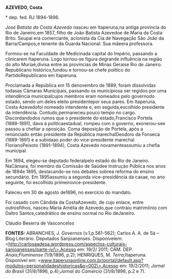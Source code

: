 **AZEVEDO, Costa**

\* dep. fed. RJ 1894-1896.

*José Batista da Costa Azevedo* nasceu em Itaperuna,na antiga província
do Rio de Janeiro,em 1857, filho de João Batista Azevedoe de Maria da
Costa Brito. Seupai era comerciante, acionista da Cia.de Navegação São
João da Barra/Campos,e tenente da Guarda Nacional. Sua mãeera
professora.

Formou-se na Faculdade de Medicinada capital do Império, passando a
clinicarem Itaperuna. Logo tornou-se figura degrande influência na
região do alto Muriaé,divisa entre as províncias de Minas Geraise Rio de
Janeiro. Republicano histórico,fundou e tornou-se chefe político do
PartidoRepublicano em Itaperuna.

Proclamada a República em 15 denovembro de 1889, foram dissolvidas
todasas Câmaras Municipais, passando os municípiosa ser regidos por uma
intendência municipalcujos membros eram nomeados pelo governodo estado,
sendo um deles eleito presidentepor seus pares. Em Itaperuna, Costa
Azevedofoi nomeado intendente e, em seguida,escolhido presidente da
intendência. Contudo,permaneceu pouco tempo no cargo. Discordandodos
rumos que o presidente do estado,Francisco Portela (1889-1891), dava à
políticaestadual, rompeu com o governo, exonerou-see passou a chefiar a
oposição. Coma deposição de Portela, após a renúnciado então presidente
da República marechalDeodoro da Fonseca (1889-1891) e a subidaao poder
do vice-presidente marechal FlorianoPeixoto (1891-1894), Costa Azevedo
novamenteassumiu a chefia municipal.

Em 1894, elegeu-se deputado federalpelo estado do Rio de Janeiro.
NaCâmara, foi membro da Comissão de Saúdee Instrução Pública nos anos de
1894e 1895, destacando-se nos debates sobrea reforma do ensino
secundário. Em 1895assumiu a segunda vice-presidência da casae, no ano
seguinte, foi escolhido primeirovice-presidente.

Faleceu em 30 de agosto de1896, no exercício do mandato.

Foi casado com Cândida da CostaAzevedo, de cujo enlace, entre
outrosfilhos, nasceu Maria Amélia de Azevedo,que contraiu matrimônio com
Daltro Santos,catedrático de ensino normal no Rio deJaneiro.

Cláudio Beserra de Vasconcelos

**FONTES:** ABRANCHES, J. *Governos* (v.1,p.561-562); Carlos A. A. de Sá
–Blog Literário. Deputados Sanjoanenses. Disponívelem:
\<http://carlosaadesa.wordpress.com/aspectos-culturais-sanjoanenses/parte-iv/\>.Acesso
em: 19/2/ 2011; CÂM. DEP. *Anais*;*Fluminense* (1/9/1896, p.2);
HENRIQUES, M. *Terra*;Itaperuna. Disponível em:
\<www.itaperunaonline.com.br/portal/default.asp?modulos=personalidadeshistoricas&p=002\>.Acesso
em: 19/2/2011; *Jornal do Brasil* (31/8/1896, p.4);*Jornal do Comércio*
(31/8/1896, p.2 e 7).
